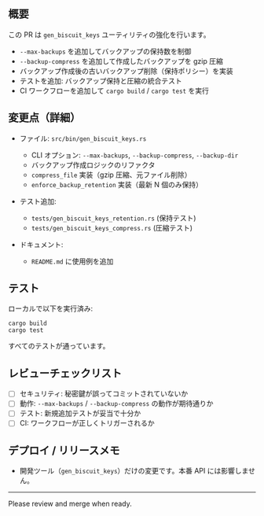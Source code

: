 ## 概要

この PR は `gen_biscuit_keys` ユーティリティの強化を行います。

- `--max-backups` を追加してバックアップの保持数を制御
- `--backup-compress` を追加して作成したバックアップを gzip 圧縮
- バックアップ作成後の古いバックアップ削除（保持ポリシー）を実装
- テストを追加: バックアップ保持と圧縮の統合テスト
- CI ワークフローを追加して `cargo build` / `cargo test` を実行

## 変更点（詳細）

- ファイル: `src/bin/gen_biscuit_keys.rs`
  - CLI オプション: `--max-backups`, `--backup-compress`, `--backup-dir`
  - バックアップ作成ロジックのリファクタ
  - `compress_file` 実装（gzip 圧縮、元ファイル削除）
  - `enforce_backup_retention` 実装（最新 N 個のみ保持）

- テスト追加:
  - `tests/gen_biscuit_keys_retention.rs` (保持テスト)
  - `tests/gen_biscuit_keys_compress.rs` (圧縮テスト)

- ドキュメント:
  - `README.md` に使用例を追加

## テスト

ローカルで以下を実行済み:

```
cargo build
cargo test
```

すべてのテストが通っています。

## レビューチェックリスト

- [ ] セキュリティ: 秘密鍵が誤ってコミットされていないか
- [ ] 動作: `--max-backups` / `--backup-compress` の動作が期待通りか
- [ ] テスト: 新規追加テストが妥当で十分か
- [ ] CI: ワークフローが正しくトリガーされるか

## デプロイ / リリースメモ

- 開発ツール（`gen_biscuit_keys`）だけの変更です。本番 API には影響しません。

---
Please review and merge when ready.
